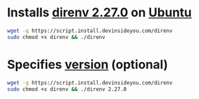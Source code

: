# Installs [direnv 2.27.0](https://direnv.net/) on [Ubuntu](https://www.ubuntu.com/)

```bash
wget -q https://script.install.devinsideyou.com/direnv
sudo chmod +x direnv && ./direnv
```

# Specifies [version](https://github.com/direnv/direnv/releases) (optional)

```bash
wget -q https://script.install.devinsideyou.com/direnv
sudo chmod +x direnv && ./direnv 2.27.0
```

